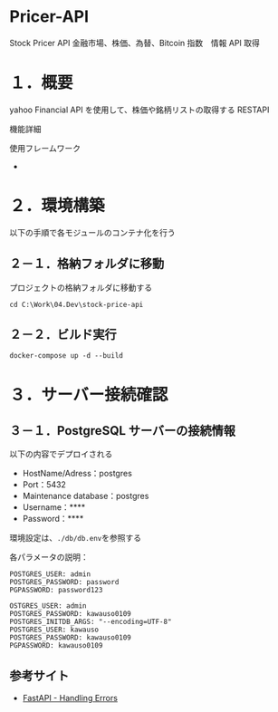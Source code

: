 # Pricer-API

Stock Pricer API 金融市場、株価、為替、Bitcoin 指数　情報 API 取得

# １．概要

yahoo Financial API を使用して、株価や銘柄リストの取得する RESTAPI

機能詳細

使用フレームワーク

-

# ２．環境構築

以下の手順で各モジュールのコンテナ化を行う

## ２－１．格納フォルダに移動

プロジェクトの格納フォルダに移動する

```
cd C:\Work\04.Dev\stock-price-api
```

## ２－２．ビルド実行

```
docker-compose up -d --build
```

# ３．サーバー接続確認

## ３－１．PostgreSQL サーバーの接続情報

以下の内容でデプロイされる

- HostName/Adress：postgres
- Port：5432
- Maintenance database：postgres
- Username：\*\*\*\*
- Password：\*\*\*\*

環境設定は、`./db/db.env`を参照する

各パラメータの説明：

```
POSTGRES_USER: admin
POSTGRES_PASSWORD: password
PGPASSWORD: password123

OSTGRES_USER: admin
POSTGRES_PASSWORD: kawauso0109
POSTGRES_INITDB_ARGS: "--encoding=UTF-8"
POSTGRES_USER: kawauso
POSTGRES_PASSWORD: kawauso0109
PGPASSWORD: kawauso0109
```


## 参考サイト
- [FastAPI - Handling Errors](https://fastapi.tiangolo.com/ja/tutorial/handling-errors/)

